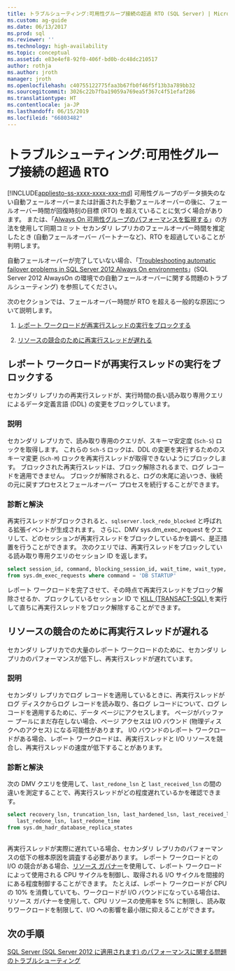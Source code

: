 ```yaml
---
title: トラブルシューティング:可用性グループ接続の超過 RTO (SQL Server) | Microsoft Docs
ms.custom: ag-guide
ms.date: 06/13/2017
ms.prod: sql
ms.reviewer: ''
ms.technology: high-availability
ms.topic: conceptual
ms.assetid: e83e4ef8-92f0-406f-bd0b-dc48dc210517
author: rothja
ms.author: jroth
manager: jroth
ms.openlocfilehash: c40755122775faa3b67fb0f46f5f13b3a789bb32
ms.sourcegitcommit: 3026c22b7fba19059a769ea5f367c4f51efaf286
ms.translationtype: HT
ms.contentlocale: ja-JP
ms.lasthandoff: 06/15/2019
ms.locfileid: "66803482"
---
```

# <a name="troubleshoot-availability-group-exceeded-rto"></a>トラブルシューティング:可用性グループ接続の超過 RTO
[!INCLUDE[appliesto-ss-xxxx-xxxx-xxx-md](../../../includes/appliesto-ss-xxxx-xxxx-xxx-md.md)]
  可用性グループのデータ損失のない自動フェールオーバーまたは計画された手動フェールオーバーの後に、フェールオーバー時間が回復時刻の目標 (RTO) を超えていることに気づく場合があります。 または、「[Always On 可用性グループのパフォーマンスを監視する](monitor-performance-for-always-on-availability-groups.md)」の方法を使用して同期コミット セカンダリ レプリカのフェールオーバー時間を推定したとき (自動フェールオーバー パートナーなど)、RTO を超過していることが判明します。  
  
 自動フェールオーバーが完了していない場合、「[Troubleshooting automatic failover problems in SQL Server 2012 Always On environments](https://support.microsoft.com/kb/2833707)」(SQL Server 2012 AlwaysOn の環境での自動フェールオーバーに関する問題のトラブルシューティング) を参照してください。  
  
 次のセクションでは、フェールオーバー時間が RTO を超える一般的な原因について説明します。  
  
1.  [レポート ワークロードが再実行スレッドの実行をブロックする](#BKMK_REDOBLOCK)  
  
2.  [リソースの競合のために再実行スレッドが遅れる](#BKMK_CONTENTION)  
  
##  <a name="BKMK_REDOBLOCK"></a> レポート ワークロードが再実行スレッドの実行をブロックする  
 セカンダリ レプリカの再実行スレッドが、実行時間の長い読み取り専用クエリによるデータ定義言語 (DDL) の変更をブロックしています。  
  
### <a name="explanation"></a>説明  
 セカンダリ レプリカで、読み取り専用のクエリが、スキーマ安定度 (`Sch-S`) ロックを取得します。 これらの `Sch-S` ロックは、DDL の変更を実行するためのスキーマ変更 (`Sch-M`) ロックを再実行スレッドが取得できないようにブロックします。 ブロックされた再実行スレッドは、ブロック解除されるまで、ログ レコードを適用できません。 ブロックが解除されると、ログの末尾に追いつき、後続の元に戻すプロセスとフェールオーバー プロセスを続行することができます。  
  
### <a name="diagnosis-and-resolution"></a>診断と解決  
 再実行スレッドがブロックされると、`sqlserver.lock_redo_blocked` と呼ばれる拡張イベントが生成されます。 さらに、DMV sys.dm_exec_request をクエリして、どのセッションが再実行スレッドをブロックしているかを調べ、是正措置を行うことができます。 次のクエリでは、再実行スレッドをブロックしている読み取り専用クエリのセッション ID を返します。  
  
```sql  
select session_id, command, blocking_session_id, wait_time, wait_type, wait_resource   
from sys.dm_exec_requests where command = 'DB STARTUP'  
```  
  
 レポート ワークロードを完了させて、その時点で再実行スレッドをブロック解除させるか、ブロックしているセッション ID で [KILL &#40;TRANSACT-SQL&#41; ](~/t-sql/language-elements/kill-transact-sql.md) を実行して直ちに再実行スレッドをブロック解除することができます。  
  
##  <a name="BKMK_CONTENTION"></a> リソースの競合のために再実行スレッドが遅れる  
 セカンダリ レプリカでの大量のレポート ワークロードのために、セカンダリ レプリカのパフォーマンスが低下し、再実行スレッドが遅れています。  
  
### <a name="explanation"></a>説明  
 セカンダリ レプリカでログ レコードを適用しているときに、再実行スレッドがログ ディスクからログ レコードを読み取り、各ログ レコードについて、ログ レコードを適用するために、データ ページにアクセスします。 ページがバッファー プールにまだ存在しない場合、ページ アクセスは I/O バウンド (物理ディスクへのアクセス) になる可能性があります。 I/O バウンドのレポート ワークロードがある場合、レポート ワークロードは、再実行スレッドと I/O リソースを競合し、再実行スレッドの速度が低下することがあります。  
  
### <a name="diagnosis-and-resolution"></a>診断と解決  
 次の DMV クエリを使用して、`last_redone_lsn` と `last_received_lsn` の間の違いを測定することで、再実行スレッドがどの程度遅れているかを確認できます。  
  
```sql  
select recovery_lsn, truncation_lsn, last_hardened_lsn, last_received_lsn,   
   last_redone_lsn, last_redone_time  
from sys.dm_hadr_database_replica_states  
  
```  
  
 再実行スレッドが実際に遅れている場合、セカンダリ レプリカのパフォーマンスの低下の根本原因を調査する必要があります。 レポート ワークロードとの I/O の競合がある場合、[リソース ガバナー](~/relational-databases/resource-governor/resource-governor.md)を使用して、レポート ワークロードによって使用される CPU サイクルを制御し、取得される I/O サイクルを間接的にある程度制御することができます。 たとえば、レポート ワークロードが CPU の 10% を消費していても、ワークロードが I/O バウンドになっている場合は、リソース ガバナーを使用して、CPU リソースの使用率を 5% に制限し、読み取りワークロードを制限して、I/O への影響を最小限に抑えることができます。  
  
## <a name="next-steps"></a>次の手順  
 [SQL Server (SQL Server 2012 に適用されます) のパフォーマンスに関する問題のトラブルシューティング](https://msdn.microsoft.com/library/dd672789(v=SQL.100).aspx)  
  
  
